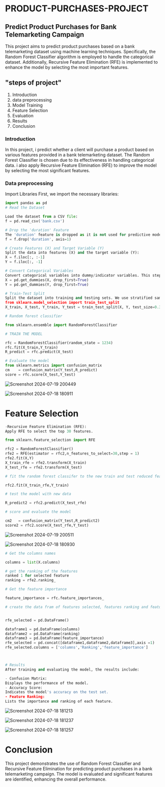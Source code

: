 # PRODUCT-PURCHASES-PROJECT


## Predict Product Purchases for Bank Telemarketing Campaign
This project aims to predict product purchases based on a bank telemarketing dataset using machine learning techniques. Specifically, the Random Forest Classifier algorithm is employed to handle the categorical dataset. Additionally, Recursive Feature Elimination (RFE) is implemented to enhance the model by selecting the most important features.

## "steps of project" 
1. Introduction
2. data preprocessing 
3. Model Training
4. Feature Selection
5. Evaluation
6. Results
7. Conclusion


### Introduction
In this project, i predict whether a client will purchase a product based on various features provided in a bank telemarketing dataset. The Random Forest Classifier is chosen due to its effectiveness in handling categorical data. i also apply Recursive Feature Elimination (RFE) to improve the model by selecting the most significant features.

### Data preprocessing
Import Libraries
First, we import the necessary libraries:
``` python
import pandas as pd
# Read the Dataset

Load the dataset from a CSV file:
f = pd.read_csv('bank.csv')

# Drop the 'duration' Feature
The 'duration' feature is dropped as it is not used for predictive modeling. It can be misleading because it is related to the outcome of the call:
f = f.drop('duration', axis=1)

# Create Features (X) and Target Variable (Y)
Split the data into features (X) and the target variable (Y):
X = f.iloc[:, :-1]
Y = f.iloc[:, -1]

# Convert Categorical Variables
Convert categorical variables into dummy/indicator variables. This step is crucial as machine learning models require numerical input:
X = pd.get_dummies(X, drop_first=True)
Y = pd.get_dummies(Y, drop_first=True)

# Train-Test Split
Split the dataset into training and testing sets. We use stratified sampling to ensure that the target variable's distribution is similar in both training and testing sets:
from sklearn.model_selection import train_test_split
X_train, X_test, Y_train, Y_test = train_test_split(X, Y, test_size=0.3, random_state=1234, str

# Random forest classifier 

from sklearn.ensemble import RandomForestClassifier

# TRAIN THE MODEL 

rfc = RandomForestClassifier(random_state = 1234)
rfc.fit(X_train,Y_train)
R_predict = rfc.predict(X_test)

# Evaluate the model 
from sklearn.metrics import confusion_matrix 
cm    = confusion_matrix(Y_test,R_predict)
score = rfc.score(X_test,Y_test) 
```
![Screenshot 2024-07-19 200449](https://github.com/user-attachments/assets/303bfd7f-5780-4e26-9b4d-0d1df8293d61)


![Screenshot 2024-07-18 180911](https://github.com/user-attachments/assets/d0defb6c-c326-441e-9937-18fd0cd6afef)


# Feature Selection
```python
-Recursive Feature Elimination (RFE): 
Apply RFE to select the top 30 features.

from sklearn.feature_selection import RFE

rfc2 = RandomForestClassifier()
rfe2 = RFE(estimator = rfc2,n_features_to_select=30,step = 1)
rfe2.fit(X,Y)
X_train_rfe = rfe2.transform(X_train)
X_test_rfe = rfe2.transform(X_test)

# fit the random forest classifer to the new train and test reduced feature data 

rfc2.fit(X_train_rfe,Y_train)

# test the model with new data 

R_predict2 = rfc2.predict(X_test_rfe)

# score and evaluate the model  

cm2   = confusion_matrix(Y_test,R_predict2)
score2 = rfc2.score(X_test_rfe,Y_test)   
```
![Screenshot 2024-07-19 200511](https://github.com/user-attachments/assets/30401111-c0fc-4cd2-9d37-62edbc3f70c4)



![Screenshot 2024-07-18 180930](https://github.com/user-attachments/assets/1d4be301-9282-47f4-a2dd-d31caaecf6fb)

``` python
# Get the columns names 

columns = list(X.columns)

# get the ranking of the features
ranked 1 for selected feature 
ranking = rfe2.ranking_

# Get the feature importance 

feature_importance = rfc.feature_importances_

# create the data fram of features selected, features ranking and features importance


rfe_selected = pd.DataFrame()

dataframe1 = pd.DataFrame(columns)
dataframe2 = pd.DataFrame(ranking)
dataframe3 = pd.DataFrame(feature_importance)
rfe_selected = pd.concat([dataframe1,dataframe2,dataframe3],axis =1)
rfe_selected.columns = ['columns','Ranking','feature_importance']



# Results
After training and evaluating the model, the results include:

- Confusion Matrix: 
Displays the performance of the model.
- Accuracy Score: 
Indicates the model's accuracy on the test set.
- Feature Ranking:
Lists the importance and ranking of each feature.
```
![Screenshot 2024-07-18 181213](https://github.com/user-attachments/assets/dd0a6d9a-fa94-4796-a225-6d5d68a03a74)

![Screenshot 2024-07-18 181237](https://github.com/user-attachments/assets/ab7d55b5-fcf8-4a31-a1b1-098f8374dd0a)

![Screenshot 2024-07-18 181257](https://github.com/user-attachments/assets/dfe126fc-b7b1-4ab7-9355-8498622e7478)




# Conclusion
This project demonstrates the use of Random Forest Classifier and Recursive Feature Elimination for predicting product purchases in a bank telemarketing campaign. The model is evaluated and significant features are identified, enhancing the overall performance.




